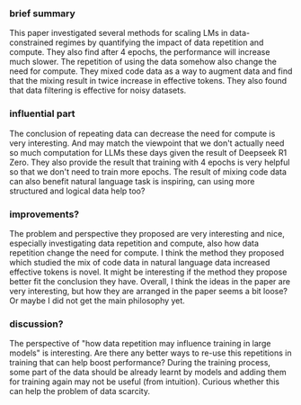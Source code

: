 ### brief summary
This paper investigated several methods for scaling LMs in data-constrained regimes by quantifying the impact of data repetition and compute. They also find after 4 epochs, the performance will increase much slower. The repetition of using the data somehow also change the need for compute. They mixed code data as a way to augment data and find that the mixing result in twice increase in effective tokens. They also found that data filtering is effective for noisy datasets.
### influential part
The conclusion of repeating data can decrease the need for compute is very interesting. And may match the viewpoint that we don't actually need so much computation for LLMs these days given the result of Deepseek R1 Zero. They also provide the result that training with 4 epochs is very helpful so that we don't need to train more epochs. The result of mixing code data can also benefit natural language task is inspiring, can using more structured and logical data help too? 
### improvements?
The problem and perspective they proposed are very interesting and nice, especially investigating data repetition and compute, also how data repetition change the need for compute. I think the method they proposed which studied the mix of code data in natural language data increased effective tokens is novel. It might be interesting if the method they propose better fit the conclusion they have. Overall, I think the ideas in the paper are very interesting, but how they are arranged in the paper seems a bit loose? Or maybe I did not get the main philosophy yet.
### discussion?
The perspective of "how data repetition may influence training in large models" is interesting. Are there any better ways to re-use this repetitions in training that can help boost performance? During the training process, some part of the data should be already learnt by models and adding them for training again may not be useful (from intuition). Curious whether this can help the problem of data scarcity.


